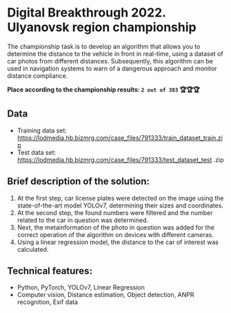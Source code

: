 # Digital Breakthrough 2022. Ulyanovsk region championship
The championship task is to develop an algorithm that allows you to determine the distance to the vehicle in front in real-time, using a dataset of car photos from different distances. Subsequently, this algorithm can be used in navigation systems to warn of a dangerous approach and monitor distance compliance.

**Place according to the championship results: `2 out of 383` 🏆🏆🏆**

## Data
* Training data set: https://lodmedia.hb.bizmrg.com/case_files/791333/train_dataset_train.zip
* Test data set: https://lodmedia.hb.bizmrg.com/case_files/791333/test_dataset_test .zip

## Brief description of the solution:
1. At the first step, car license plates were detected on the image using the state-of-the-art model YOLOv7, determining their sizes and coordinates.
2. At the second step, the found numbers were filtered and the number related to the car in question was determined.
3. Next, the metainformation of the photo in question was added for the correct operation of the algorithm on devices with different cameras.
4. Using a linear regression model, the distance to the car of interest was calculated.

## Technical features:
* Python, PyTorch, YOLOv7, Linear Regression
* Computer vision, Distance estimation, Object detection, ANPR recognition, Exif data
